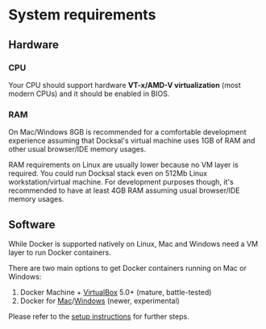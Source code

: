 # System requirements

## Hardware

### CPU

Your CPU should support hardware **VT-x/AMD-V virtualization** (most modern CPUs) and it should be enabled in BIOS.

### RAM

On Mac/Windows 8GB is recommended for a comfortable development experience assuming that Docksal's virtual machine uses 1GB of RAM and other usual browser/IDE memory usages.  

RAM requirements on Linux are usually lower because no VM layer is required. You could run Docksal stack even on 512Mb Linux workstation/virtual machine. For development purposes though, it's recommended to have at least 4GB RAM assuming usual browser/IDE memory usages.

## Software

While Docker is supported natively on Linux, Mac and Windows need a VM layer to run Docker containers.

There are two main options to get Docker containers running on Mac or Windows:

1) Docker Machine + [VirtualBox](https://www.virtualbox.org) 5.0+ (mature, battle-tested)  
2) Docker for [Mac](https://docs.docker.com/docker-for-mac)/[Windows](https://docs.docker.com/docker-for-windows) (newer, experimental)

Please refer to the [setup instructions](env-setup.md#setup) for further steps.
